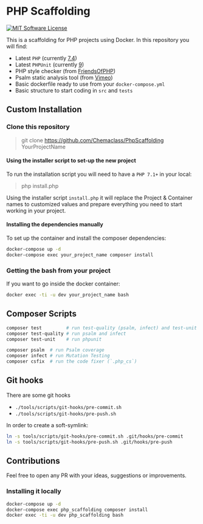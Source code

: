 # PHP Scaffolding

[![MIT Software License](https://img.shields.io/badge/license-MIT-blue.svg?style=flat-square)](LICENSE.md)

This is a scaffolding for PHP projects using Docker. In this repository you will find:

* Latest `PHP` (currently [7.4](https://en.wikipedia.org/wiki/PHP#Release_history))
* Latest `PHPUnit` (currently [9](https://phpunit.de/announcements/phpunit-9.html))
* PHP style checker (from [FriendsOfPHP](https://github.com/FriendsOfPHP/PHP-CS-Fixer))
* Psalm static analysis tool (from [Vimeo](https://github.com/vimeo/psalm))
* Basic dockerfile ready to use from your `docker-compose.yml`
* Basic structure to start coding in `src` and `tests`

## Custom Installation

### Clone this repository

> git clone https://github.com/Chemaclass/PhpScaffolding YourProjectName

#### Using the installer script to set-up the new project

To run the installation script you will need to have a `PHP 7.1+` in your local:

> php install.php

Using the installer script `install.php` it will replace the Project & Container names
to customized values and prepare everything you need to start working in your project.

#### Installing the dependencies manually

To set up the container and install the composer dependencies:

```bash
docker-compose up -d
docker-compose exec your_project_name composer install
```

### Getting the bash from your project

If you want to go inside the docker container:

```bash
docker exec -ti -u dev your_project_name bash
```

## Composer Scripts

```bash
composer test         # run test-quality (psalm, infect) and test-unit (phpunit)
composer test-quality # run psalm and infect
composer test-unit    # run phpunit

composer psalm  # run Psalm coverage
composer infect # run Mutation Testing
composer csfix  # run the code fixer (`.php_cs`)
```

## Git hooks

There are some git hooks

* `./tools/scripts/git-hooks/pre-commit.sh`
* `./tools/scripts/git-hooks/pre-push.sh`

In order to create a soft-symlink:

```bash
ln -s tools/scripts/git-hooks/pre-commit.sh .git/hooks/pre-commit
ln -s tools/scripts/git-hooks/pre-push.sh .git/hooks/pre-push
```

## Contributions

Feel free to open any PR with your ideas, suggestions or improvements.

### Installing it locally

```bash
docker-compose up -d
docker-compose exec php_scaffolding composer install
docker exec -ti -u dev php_scaffolding bash
```
